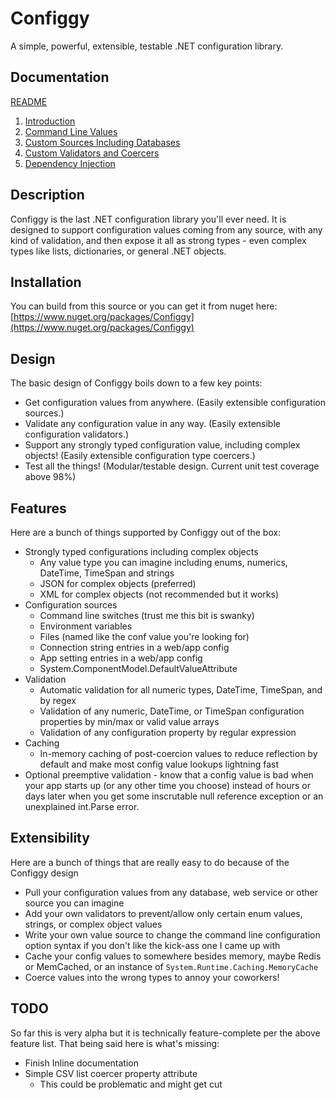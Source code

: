 # Configgy

A simple, powerful, extensible, testable .NET configuration library.

## Documentation

[README](README.md)

1. [Introduction](Documentation/Introduction.md)
2. [Command Line Values](Documentation/CommandLine.md)
3. [Custom Sources Including Databases](Documentation/CustomSources.md)
4. [Custom Validators and Coercers](Documentation/ValidatorsAndCoercers.md)
5. [Dependency Injection](Documentation/DependencyInjection.md)


## Description

Configgy is the last .NET configuration library you'll ever need. It is designed to support configuration values coming from any source, with any kind of validation, and then expose it all as strong types - even complex types like lists, dictionaries, or general .NET objects.

## Installation

You can build from this source or you can get it from nuget here: [https://www.nuget.org/packages/Configgy](https://www.nuget.org/packages/Configgy)

## Design

The basic design of Configgy boils down to a few key points:

* Get configuration values from anywhere. (Easily extensible configuration sources.)
* Validate any configuration value in any way. (Easily extensible configuration validators.)
* Support any strongly typed configuration value, including complex objects! (Easily extensible configuration type coercers.)
* Test all the things! (Modular/testable design. Current unit test coverage above 98%)

## Features

Here are a bunch of things supported by Configgy out of the box:

* Strongly typed configurations including complex objects
    * Any value type you can imagine including enums, numerics, DateTime, TimeSpan and strings
    * JSON for complex objects (preferred)
    * XML for complex objects (not recommended but it works)
* Configuration sources
    * Command line switches (trust me this bit is swanky)
    * Environment variables
    * Files (named like the conf value you're looking for)
    * Connection string entries in a web/app config
    * App setting entries in a web/app config
    * System.ComponentModel.DefaultValueAttribute
* Validation
    * Automatic validation for all numeric types, DateTime, TimeSpan, and by regex
    * Validation of any numeric, DateTime, or TimeSpan configuration properties by min/max or valid value arrays
    * Validation of any configuration property by regular expression
* Caching
    * In-memory caching of post-coercion values to reduce reflection by default and make most config value lookups lightning fast
* Optional preemptive validation - know that a config value is bad when your app starts up (or any other time you choose) instead of hours or days later when you get some inscrutable null reference exception or an unexplained int.Parse error.

## Extensibility

Here are a bunch of things that are really easy to do because of the Configgy design

* Pull your configuration values from any database, web service or other source you can imagine
* Add your own validators to prevent/allow only certain enum values, strings, or complex object values
* Write your own value source to change the command line configuration option syntax if you don't like the kick-ass one I came up with
* Cache your config values to somewhere besides memory, maybe Redis or MemCached, or an instance of `System.Runtime.Caching.MemoryCache`
* Coerce values into the wrong types to annoy your coworkers!

## TODO

So far this is very alpha but it is technically feature-complete per the above feature list. That being said here is what's missing:

* Finish Inline documentation
* Simple CSV list coercer property attribute
    * This could be problematic and might get cut
